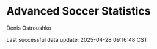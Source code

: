 # Advanced Soccer Statistics
Denis Ostroushko

<!-- gfm -->

Last successful data update: 2025-04-28 09:16:48 CST
